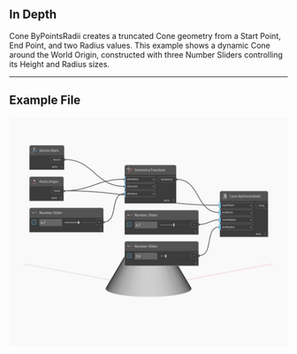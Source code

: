 ## In Depth
Cone ByPointsRadii creates a truncated Cone geometry from a Start Point, End Point, and two Radius values. This example shows a dynamic Cone around the World Origin, constructed with three Number Sliders controlling its Height and Radius sizes.
___
## Example File

![ByPointsRadii](./Autodesk.DesignScript.Geometry.Cone.ByPointsRadii_img.jpg)

